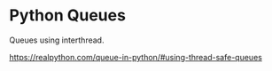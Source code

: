 # Python Queues

Queues using interthread.

https://realpython.com/queue-in-python/#using-thread-safe-queues
